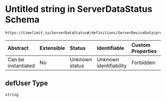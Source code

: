 # Untitled string in ServerDataStatus Schema

```txt
https://timelimit.io/ServerDataStatus#/definitions/ServerDeviceData/properties/defUser
```



| Abstract            | Extensible | Status         | Identifiable            | Custom Properties | Additional Properties | Access Restrictions | Defined In                                                                           |
| :------------------ | :--------- | :------------- | :---------------------- | :---------------- | :-------------------- | :------------------ | :----------------------------------------------------------------------------------- |
| Can be instantiated | No         | Unknown status | Unknown identifiability | Forbidden         | Allowed               | none                | [ServerDataStatus.schema.json*](ServerDataStatus.schema.json "open original schema") |

## defUser Type

`string`
